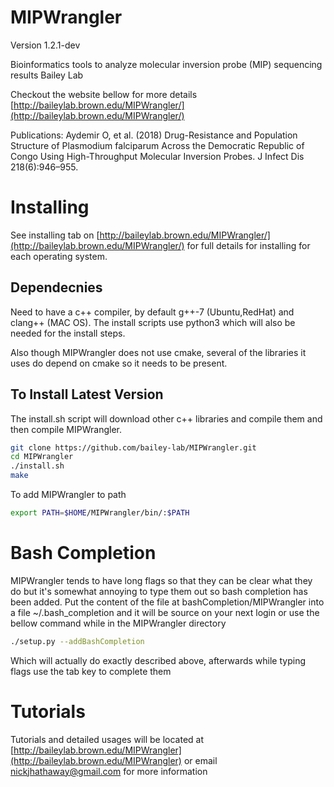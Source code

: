 MIPWrangler
========
Version 1.2.1-dev

Bioinformatics tools to analyze molecular inversion probe (MIP) sequencing results Bailey Lab

Checkout the website bellow for more details  
[http://baileylab.brown.edu/MIPWrangler/](http://baileylab.brown.edu/MIPWrangler/)

Publications:  Aydemir O, et al. (2018) Drug-Resistance and Population Structure of Plasmodium falciparum Across the Democratic Republic of Congo Using High-Throughput Molecular Inversion Probes. J Infect Dis 218(6):946–955.

# Installing  
 
 See installing tab on [http://baileylab.brown.edu/MIPWrangler/](http://baileylab.brown.edu/MIPWrangler/) for full details for installing for each operating system. 
 
## Dependecnies
Need to have a c++ compiler, by default g++-7 (Ubuntu,RedHat) and clang++ (MAC OS). The install scripts use python3 which will also be needed for the install steps.  

Also though MIPWrangler does not use cmake, several of the libraries it uses do depend on cmake so it needs to be present.  

## To Install Latest Version    

The install.sh script will download other c++ libraries and compile them and then compile MIPWrangler. 

```bash
git clone https://github.com/bailey-lab/MIPWrangler.git   
cd MIPWrangler  
./install.sh
make   
```

To add MIPWrangler to path

```bash
export PATH=$HOME/MIPWrangler/bin/:$PATH
```




# Bash Completion  

MIPWrangler tends to have long flags so that they can be clear what they do but it's somewhat annoying to type them out so bash completion has been added.  Put the content of the file at bashCompletion/MIPWrangler into a file ~/.bash_completion and it will be source on your next login or use the bellow command while in the MIPWrangler directory  

```bash
./setup.py --addBashCompletion  
```

Which will actually do exactly described above, afterwards while typing flags use the tab key to complete them  


# Tutorials

Tutorials and detailed usages will be located at [http://baileylab.brown.edu/MIPWrangler](http://baileylab.brown.edu/MIPWrangler) or email nickjhathaway@gmail.com for more information  


